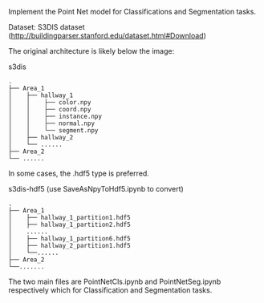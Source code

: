 Implement the Point Net model for Classifications and Segmentation tasks.

Dataset: S3DIS dataset (http://buildingparser.stanford.edu/dataset.html#Download)

The original architecture is likely below the image:


s3dis

    .
    ├── Area_1
    │    ├── hallway_1
    │    │    ├── color.npy
    │    │    ├── coord.npy
    │    │    ├── instance.npy
    │    │    ├── normal.npy
    │    │    └── segment.npy
    │    ├── hallway_2
    │    └── ......
    ├── Area_2
    └── ......

In some cases, the .hdf5 type is preferred.

s3dis-hdf5 (use SaveAsNpyToHdf5.ipynb to convert)

    .
    ├── Area_1
    │    ├── hallway_1_partition1.hdf5
    │    ├── hallway_1_partition2.hdf5
    │    ......
    │    ├── hallway_1_partition6.hdf5
    │    ├── hallway_2_partition1.hdf5
    │    └──......
    ├── Area_2
    └──.......


The two main files are PointNetCls.ipynb and PointNetSeg.ipynb respectively which for Classification and Segmentation tasks.